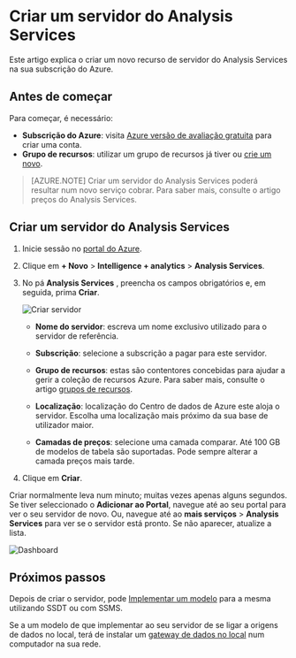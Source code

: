 <properties
   pageTitle="Criar um servidor do Analysis Services no Azure | Microsoft Azure"
   description="Saiba como criar uma instância de servidor do Analysis Services no Azure."
   services="analysis-services"
   documentationCenter=""
   authors="minewiskan"
   manager="erikre"
   editor=""
   tags=""/>
<tags
   ms.service="analysis-services"
   ms.devlang="NA"
   ms.topic="article"
   ms.tgt_pltfrm="NA"
   ms.workload="na"
   ms.date="10/24/2016"
   ms.author="owend"/>

# <a name="create-an-analysis-services-server"></a>Criar um servidor do Analysis Services
Este artigo explica o criar um novo recurso de servidor do Analysis Services na sua subscrição do Azure.

## <a name="before-you-begin"></a>Antes de começar
Para começar, é necessário:

- **Subscrição do Azure**: visita [Azure versão de avaliação gratuita](https://azure.microsoft.com/offers/ms-azr-0044p/) para criar uma conta.
- **Grupo de recursos**: utilizar um grupo de recursos já tiver ou [crie um novo](../azure-resource-manager/resource-group-overview.md).

> [AZURE.NOTE] Criar um servidor do Analysis Services poderá resultar num novo serviço cobrar. Para saber mais, consulte o artigo preços do Analysis Services.

## <a name="create-an-analysis-services-server"></a>Criar um servidor do Analysis Services

1. Inicie sessão no [portal do Azure](https://portal.azure.com).

2. Clique em **+ Novo** > **Intelligence + analytics** > **Analysis Services**.

3. No pá **Analysis Services** , preencha os campos obrigatórios e, em seguida, prima **Criar**.

    ![Criar servidor](./media/analysis-services-create-server/aas-create-server-blade.png)

    - **Nome do servidor**: escreva um nome exclusivo utilizado para o servidor de referência.

    - **Subscrição**: selecione a subscrição a pagar para este servidor.

    - **Grupo de recursos**: estas são contentores concebidas para ajudar a gerir a coleção de recursos Azure. Para saber mais, consulte o artigo [grupos de recursos](../resource-group-overview.md).

    - **Localização**: localização do Centro de dados de Azure este aloja o servidor. Escolha uma localização mais próximo da sua base de utilizador maior.

    - **Camadas de preços**: selecione uma camada comparar. Até 100 GB de modelos de tabela são suportadas. Pode sempre alterar a camada preços mais tarde.

4. Clique em **Criar**.

Criar normalmente leva num minuto; muitas vezes apenas alguns segundos. Se tiver seleccionado o **Adicionar ao Portal**, navegue até ao seu portal para ver o seu servidor de novo. Ou, navegue até ao **mais serviços** > **Analysis Services** para ver se o servidor está pronto. Se não aparecer, atualize a lista.

 ![Dashboard](./media/analysis-services-create-server/aas-create-server-dashboard.png)


## <a name="next-steps"></a>Próximos passos
Depois de criar o servidor, pode [Implementar um modelo](analysis-services-deploy.md) para a mesma utilizando SSDT ou com SSMS.

Se a um modelo de que implementar ao seu servidor de se ligar a origens de dados no local, terá de instalar um [gateway de dados no local](analysis-services-gateway.md) num computador na sua rede.
